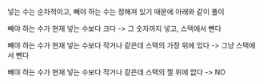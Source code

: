 넣는 수는 순차적이고, 빼야 하는 수는 정해져 있기 때문에 아래와 같이 풀이

빼야 하는 수가 현재 넣는 수보다 크다
-> 그 숫자까지 넣고, 스택에서 뺀다

빼야 하는 수가 현재 넣는 수보다 작거나 같은데 스택의 가장 위에 있다
-> 그냥 스택에서 뺀다

빼야 하는 수가 현재 넣는 수보다 작거나 같은데 스택의 젤 위에 없다
-> NO
